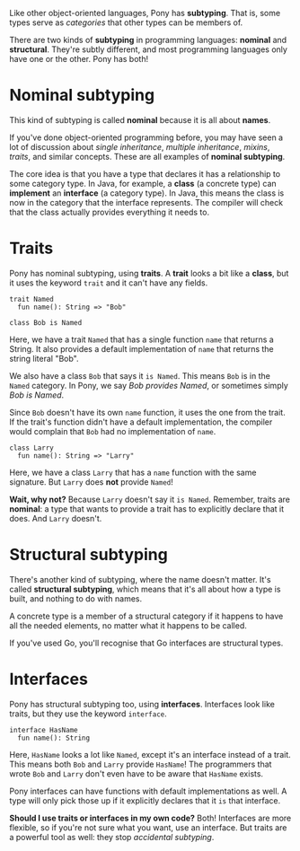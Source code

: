 Like other object-oriented languages, Pony has __subtyping__. That is, some 
types serve as _categories_ that other types can be members of.

There are two kinds of __subtyping__ in programming languages: __nominal__ and 
__structural__. They're subtly different, and most programming languages only 
have one or the other. Pony has both!

# Nominal subtyping

This kind of subtyping is called __nominal__ because it is all about __names__.

If you've done object-oriented programming before, you may have seen a lot of 
discussion about _single inheritance_, _multiple inheritance_, _mixins_, 
_traits_, and similar concepts. These are all examples of __nominal subtyping__.

The core idea is that you have a type that declares it has a relationship to 
some category type. In Java, for example, a __class__ (a concrete type) can 
__implement__ an __interface__ (a category type). In Java, this means the class 
is now in the category that the interface represents. The compiler will check 
that the class actually provides everything it needs to.

# Traits

Pony has nominal subtyping, using __traits__. A __trait__ looks a bit like a 
__class__, but it uses the keyword `trait` and it can't have any fields.

```pony
trait Named
  fun name(): String => "Bob"

class Bob is Named
```

Here, we have a trait `Named` that has a single function `name` that returns a 
String. It also provides a default implementation of `name` that returns the 
string literal "Bob".

We also have a class `Bob` that says it `is Named`. This means `Bob` is in the 
`Named` category. In Pony, we say _Bob provides Named_, or sometimes simply 
_Bob is Named_.

Since `Bob` doesn't have its own `name` function, it uses the one from the 
trait. If the trait's function didn't have a default implementation, the 
compiler would complain that `Bob` had no implementation of `name`.

```pony
class Larry
  fun name(): String => "Larry"
```

Here, we have a class `Larry` that has a `name` function with the same 
signature. But `Larry` does __not__ provide `Named`!

__Wait, why not?__ Because `Larry` doesn't say it `is Named`. Remember, traits 
are __nominal__: a type that wants to provide a trait has to explicitly declare 
that it does. And `Larry` doesn't.

# Structural subtyping

There's another kind of subtyping, where the name doesn't matter. It's called 
__structural subtyping__, which means that it's all about how a type is built, 
and nothing to do with names.

A concrete type is a member of a structural category if it happens to have all 
the needed elements, no matter what it happens to be called.

If you've used Go, you'll recognise that Go interfaces are structural types.

# Interfaces

Pony has structural subtyping too, using __interfaces__. Interfaces look like 
traits, but they use the keyword `interface`.

```pony
interface HasName
  fun name(): String
```

Here, `HasName` looks a lot like `Named`, except it's an interface instead of a 
trait. This means both `Bob` and `Larry` provide `HasName`! The programmers 
that wrote `Bob` and `Larry` don't even have to be aware that `HasName` exists.

Pony interfaces can have functions with default implementations as well. A type 
will only pick those up if it explicitly declares that it `is` that interface.

__Should I use traits or interfaces in my own code?__ Both! Interfaces are more 
flexible, so if you're not sure what you want, use an interface. But traits are 
a powerful tool as well: they stop _accidental subtyping_.
